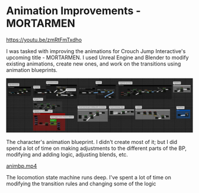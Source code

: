 # Animation Improvements - MORTARMEN

https://youtu.be/zmRtFmTxdho

I was tasked with improving the animations for Crouch Jump Interactive's upcoming title - MORTARMEN. I used Unreal Engine and Blender to modify existing animations, create new ones, and work on the transitions using animation blueprints.

![tactile-visions-animbp](tactile-visions-animbp.jpg)

The character's animation blueprint. I didn't create most of it; but I did spend a lot of time on making adjustments to the different parts of the BP, modifying and adding logic, adjusting blends, etc.

[animbp.mp4](animbp.mp4)

The locomotion state machine runs deep. I've spent a lot of time on modifying the transition rules and changing some of the logic